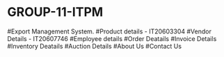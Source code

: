 # GROUP-11-ITPM
#Export Management System.
#Product details - IT20603304
#Vendor Details - IT20607746
#Employee details
#Order Deatails
#Invoice Details
#Inventory Deatails
#Auction Details
#About Us
#Contact Us

